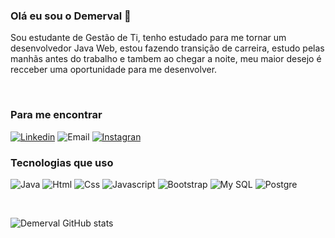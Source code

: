 ### Olá eu sou o Demerval 👋
Sou estudante de Gestão de Ti, tenho estudado para me tornar um desenvolvedor Java Web, estou fazendo transição de carreira, estudo pelas manhãs antes do trabalho e tambem ao chegar a noite, meu maior desejo é recceber uma oportunidade para me desenvolver.
</div><br/>

### Para me encontrar 
[![Linkedin](https://img.shields.io/badge/LinkedIn-0077B5?style=for-the-badge&logo=linkedin&logoColor=white)](https://www.linkedin.com/in/demervalleite/)
![Email](https://img.shields.io/badge/Gmail-D14836?style=for-the-badge&logo=gmail&logoColor=white)
[![Instagran](https://img.shields.io/badge/Instagram-E4405F?style=for-the-badge&logo=instagram&logoColor=white)](https://www.instagram.com/demervalleite2/)


### Tecnologias que uso
 

![Java](https://img.shields.io/badge/Java-ED8B00?style=for-the-badge&logo=java&logoColor=white)
![Html](https://img.shields.io/badge/HTML5-E34F26?style=for-the-badge&logo=html5&logoColor=white)
![Css](https://img.shields.io/badge/CSS3-1572B6?style=for-the-badge&logo=css3&logoColor=white)
![Javascript](https://img.shields.io/badge/JavaScript-F7DF1E?style=for-the-badge&logo=javascript&logoColor=black)
![Bootstrap](https://img.shields.io/badge/Bootstrap-563D7C?style=for-the-badge&logo=bootstrap&logoColor=white)
![My SQL](https://img.shields.io/badge/MySQL-00000F?style=for-the-badge&logo=mysql&logoColor=white)
![Postgre](https://img.shields.io/badge/PostgreSQL-316192?style=for-the-badge&logo=postgresql&logoColor=white)
</div><br/>


![Demerval GitHub stats](https://github-readme-stats.vercel.app/api?username=demervalleite&show_icons=true&theme=radical)



